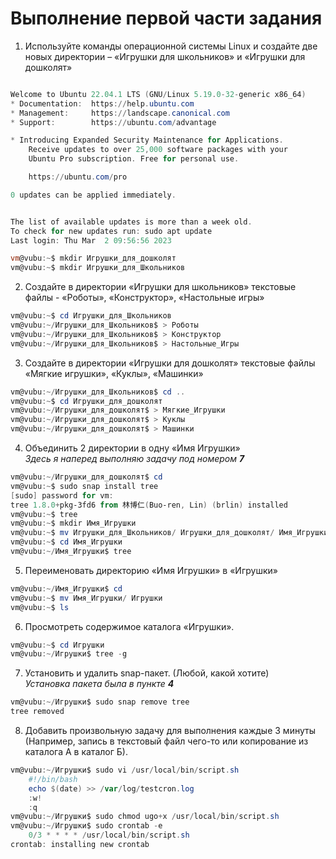 # Выполнение первой части задания

1. Используйте команды операционной системы Linux и создайте две новых директории – «Игрушки для школьников» и «Игрушки для дошколят»  
```powershell

Welcome to Ubuntu 22.04.1 LTS (GNU/Linux 5.19.0-32-generic x86_64)
* Documentation:  https://help.ubuntu.com
* Management:     https://landscape.canonical.com
* Support:        https://ubuntu.com/advantage

* Introducing Expanded Security Maintenance for Applications.
    Receive updates to over 25,000 software packages with your
    Ubuntu Pro subscription. Free for personal use.

    https://ubuntu.com/pro

0 updates can be applied immediately.


The list of available updates is more than a week old.
To check for new updates run: sudo apt update
Last login: Thu Mar  2 09:56:56 2023

vm@vubu:~$ mkdir Игрушки_для_дошколят
vm@vubu:~$ mkdir Игрушки_для_Школьников
```
2. Создайте в директории «Игрушки для школьников» текстовые файлы - «Роботы», «Конструктор», «Настольные игры»

```powershell
vm@vubu:~$ cd Игрушки_для_Школьников
vm@vubu:~/Игрушки_для_Школьников$ > Роботы
vm@vubu:~/Игрушки_для_Школьников$ > Конструктор
vm@vubu:~/Игрушки_для_Школьников$ > Настольные_Игры
```
3. Создайте в директории «Игрушки для дошколят» текстовые файлы «Мягкие игрушки», «Куклы», «Машинки»

```powershell 
vm@vubu:~/Игрушки_для_Школьников$ cd ..
vm@vubu:~$ cd Игрушки_для_дошколят
vm@vubu:~/Игрушки_для_дошколят$ > Мягкие_Игрушки
vm@vubu:~/Игрушки_для_дошколят$ > Куклы
vm@vubu:~/Игрушки_для_дошколят$ > Машинки
```
4. Объединить 2 директории в одну «Имя Игрушки»  
*Здесь я наперед выполняю задачу под номером **7***
```powershell
vm@vubu:~/Игрушки_для_дошколят$ cd
vm@vubu:~$ sudo snap install tree
[sudo] password for vm:
tree 1.8.0+pkg-3fd6 from 林博仁(Buo-ren, Lin) (brlin) installed
vm@vubu:~$ tree
vm@vubu:~$ mkdir Имя_Игрушки
vm@vubu:~$ mv Игрушки_для_Школьников/ Игрушки_для_дошколят/ Имя_Игрушки/
vm@vubu:~$ cd Имя_Игрушки
vm@vubu:~/Имя_Игрушки$ tree
```
5. Переименовать директорию «Имя Игрушки» в «Игрушки»
```powershell
vm@vubu:~/Имя_Игрушки$ cd
vm@vubu:~$ mv Имя_Игрушки/ Игрушки
vm@vubu:~$ ls
```
6. Просмотреть содержимое каталога «Игрушки».
```powershell
vm@vubu:~$ cd Игрушки
vm@vubu:~/Игрушки$ tree -g
```
7. Установить и удалить snap-пакет. (Любой, какой хотите)  
*Установка пакета была в пункте **4***
```powershell
vm@vubu:~/Игрушки$ sudo snap remove tree
tree removed
```
8. Добавить произвольную задачу для выполнения каждые 3 минуты  
(Например, запись в текстовый файл чего-то или копирование из каталога А в каталог Б).
```powershell
vm@vubu:~/Игрушки$ sudo vi /usr/local/bin/script.sh
    #!/bin/bash
    echo $(date) >> /var/log/testcron.log
    :w!
    :q
vm@vubu:~/Игрушки$ sudo chmod ugo+x /usr/local/bin/script.sh
vm@vubu:~/Игрушки$ sudo crontab -e
    0/3 * * * * /usr/local/bin/script.sh
crontab: installing new crontab